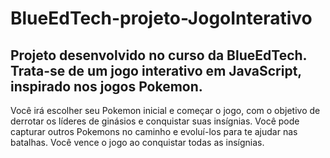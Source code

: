 # BlueEdTech-projeto-JogoInterativo
## Projeto desenvolvido no curso da BlueEdTech. Trata-se de um jogo interativo em JavaScript, inspirado nos jogos Pokemon.
Você irá escolher seu Pokemon inicial e começar o jogo, com o objetivo de derrotar os líderes de ginásios e conquistar suas insígnias.
Você pode capturar outros Pokemons no caminho e evoluí-los para te ajudar nas batalhas.
Você vence o jogo ao conquistar todas as insígnias.

